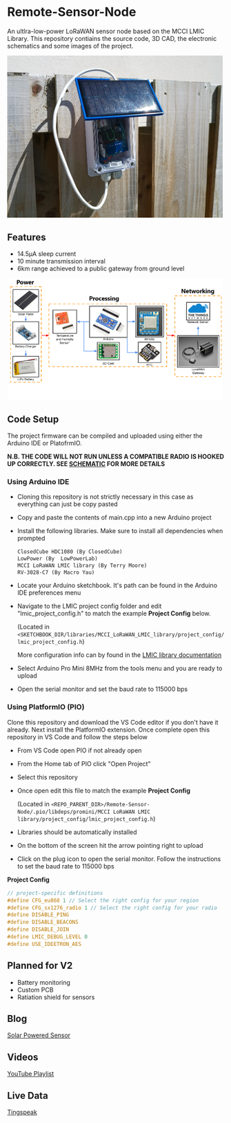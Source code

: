 # Remote-Sensor-Node
An ultlra-low-power LoRaWAN sensor node based on the MCCI LMIC Library. This repository contiains the source code, 3D CAD, the electronic schematics and some images of the project.

<img src="Images/Sensor%20node%20outdoors.jpg" alt="Sensor node outdoors with solar panel" width="500px"></a>

## Features
- 14.5μA sleep current
- 10 minute transmission interval
- 6km range achieved to a public gateway from ground level

<img src="Images\Project Overview 3.png" alt="Block diagram of project spilt into three main sections. Power, Processing and Networking" width=500></a>

## Code Setup
The project firmware can be compiled and uploaded using either the Arduino IDE or PlatofrmIO.

**N.B. THE CODE WILL NOT RUN UNLESS A COMPATIBLE RADIO IS HOOKED UP CORRECTLY. SEE [SCHEMATIC](./Design%20Files/Electronics%20Design/schematic.pdf) FOR MORE DETAILS** 
### Using Arduino IDE
- Cloning this repository is not strictly necessary in this case as everything can just be copy pasted
- Copy and paste the contents of main.cpp into a new Arduino project
- Install the following libraries. Make sure to install all dependencies when prompted
    ```
    ClosedCube HDC1080 (By ClosedCube)
    LowPower (By  LowPowerLab)
    MCCI LoRaWAN LMIC library (By Terry Moore)
    RV-3028-C7 (By Macro Yau)
    ```
- Locate your Arduino sketchbook. It's path can be found in the Arduino IDE preferences menu
- Navigate to the LMIC project config folder and edit "lmic_project_config.h" to match the example **Project Config** below. 

    (Located in `<SKETCHBOOK_DIR/libraries/MCCI_LoRaWAN_LMIC_library/project_config/lmic_project_config.h`)

    More configuration info can by found in the [LMIC library documentation](https://github.com/mcci-catena/arduino-lmic)
- Select Arduino Pro Mini 8MHz from the tools menu and you are ready to upload
- Open the serial monitor and set the baud rate to 115000 bps

### Using PlatformIO (PIO)
Clone this repository and download the VS Code editor if you don't have it already. Next install the PlatformIO extension. Once complete open this repository in VS Code and follow the steps below
- From VS Code open PIO if not already open
- From the Home tab of PIO click "Open Project"
- Select this repository
- Once open edit this file to match the example **Project Config** 

    (Located in `<REPO_PARENT_DIR>/Remote-Sensor-Node/.pio/libdeps/promini/MCCI LoRaWAN LMIC library/project_config/lmic_project_config.h`)
- Libraries should be automatically installed
- On the bottom of the screen hit the arrow pointing right to upload
- Click on the plug icon to open the serial monitor. Follow the instructions to set the baud rate to 115000 bps

**Project Config**
```cpp
// project-specific definitions
#define CFG_eu868 1 // Select the right config for your region
#define CFG_sx1276_radio 1 // Select the right config for your radio
#define DISABLE_PING
#define DISABLE_BEACONS
#define DISABLE_JOIN
#define LMIC_DEBUG_LEVEL 0
#define USE_IDEETRON_AES
```

## Planned for V2
- Battery monitoring
- Custom PCB
- Ratiation shield for sensors
## Blog
[Solar Powered Sensor](https://ugo-uzoukwu.blogspot.com/)

## Videos
[YouTube Playlist](https://www.youtube.com/playlist?list=PLkDD2GJCGW-Zxzu5pHdPQPp9Yhqgw_unU)

## Live Data
[Tingspeak](https://thingspeak.com/channels/1655776/)